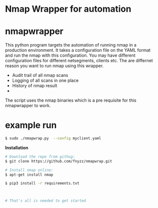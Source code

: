 # Nmap Wrapper for automation
# nmapwrapper 

This python program targets the automation of running nmap in a production environment. It takes a configuration file on the YAML format and run the nmap with this configuration. You may have different configuration files for different netsegments, clients etc. The are differnet reason you want to run nmap using this wrapper. 
- Audit trail of all nmap scans 
- Logging of all scans in one place 
- History of nmap result 
- 
The script uses the nmap binaries which is a pre requisite for this nmapwrapper to work. 


# example run 
```sh
$ sudo ./nmapwrap.py  --config myclient.yaml 
```

**Installation**
```sh
# Download the repo from githug: 
$ git clone https://github.com/fnyzz/nmapwrap.git 

# Install nmap online:
$ apt-get install nmap

$ pip3 install -r requirements.txt



# That's all is needed to get started
```

